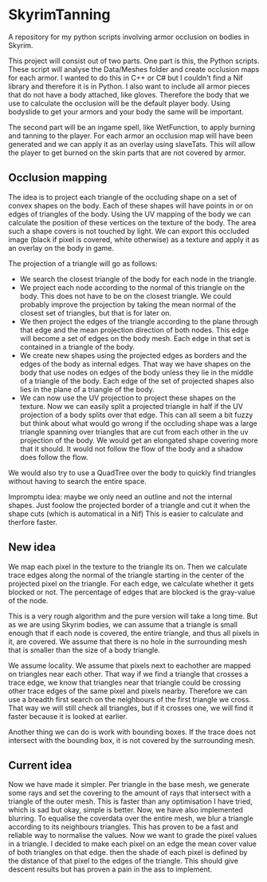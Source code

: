 # SkyrimTanning
A repository for my python scripts involving armor occlusion on bodies in Skyrim.

This project will consist out of two parts. One part is this, the Python scripts. These script will analyse the Data/Meshes folder and create occlusion maps for each armor. I wanted to do this in C++ or C# but I couldn't find a Nif library and therefore it is in Python. I also want to include all armor pieces that do not have a body attached, like gloves. Therefore the body that we use to calculate the occlusion will be the default player body. Using bodyslide to get your armors and your body the same will be important.

The second part will be an ingame spell, like WetFunction, to apply burning and tanning to the player. For each armor an occlusion map will have been generated and we can apply it as an overlay using slaveTats. This will allow the player to get burned on the skin parts that are not covered by armor.

## Occlusion mapping

The idea is to project each triangle of the occluding shape on a set of convex shapes on the body. Each of these shapes will have points in or on edges of triangles of the body. Using the UV mapping of the body we can calculate the position of these vertices on the texture of the body. The area such a shape covers is not touched by light. We can export this occluded image (black if pixel is covered, white otherwise) as a texture and apply it as an overlay on the body in game.

The projection of a triangle will go as follows:
* We search the closest triangle of the body for each node in the triangle.
* We project each node according to the normal of this triangle on the body. This does not have to be on the closest triangle. We could probably improve the projection by taking the mean normal of the closest set of triangles, but that is for later on.
* We then project the edges of the triangle according to the plane through that edge and the mean projection direction of both nodes. This edge will become a set of edges on the body mesh. Each edge in that set is contained in a triangle of the body.
* We create new shapes using the projected edges as borders and the edges of the body as internal edges. That way we have shapes on the body that use nodes on edges of the body unless they lie in the middle of a triangle of the body. Each edge of the set of projected shapes also lies in the plane of a triangle of the body.
* We can now use the UV projection to project these shapes on the texture. Now we can easily split a projected triangle in half if the UV projection of a body splits over that edge.
This can all seem a bit fuzzy but think about what would go wrong if the occluding shape was a large triangle spanning over triangles that are cut from each other in the uv projection of the body. We would get an elongated shape covering more that it should. It would not follow the flow of the body and a shadow does follow the flow.

We would also try to use a QuadTree over the body to quickly find triangles without having to search the entire space.

Impromptu idea: maybe we only need an outline and not the internal shapes. Just foolow the projected border of a triangle and cut it when the shape cuts (which is automatical in a Nif) This is easier to calculate and therfore faster.

## New idea
We map each pixel in the texture to the triangle its on. Then we calculate trace edges along the normal of the triangle starting in the center of the projected pixel on the triangle. For each edge, we calculate whether it gets blocked or not. The percentage of edges that are blocked is the gray-value of the node.

This is a very rough algorithm and the pure version will take a long time. But as we are using Skyrim bodies, we can assume that a triangle is small enough that if each node is covered, the entire triangle, and thus all pixels in it, are covered. We assume that there is no hole in the surrounding mesh that is smaller than the size of a body triangle.

We assume locality. We assume that pixels next to eachother are mapped on triangles near each other. That way if we find a triangle that crosses a trace edge, we know that triangles near that triangle could be crossing other trace edges of the same pixel and pixels nearby. Therefore we can use a breadth first search on the neighbours of the first triangle we cross. That way we will still check all triangles, but if it crosses one, we will find it faster because it is looked at earlier.

Another thing we can do is work with bounding boxes. If the trace does not intersect with the bounding box, it is not covered by the surrounding mesh.

## Current idea
Now we have made it simpler. Per triangle in the base mesh, we generate some rays and set the covering to the amount of rays that intersect with a triangle of the outer mesh. This is faster than any optimisation I have tried, which is sad but okay, simple is better.
Now, we have also implemented blurring. To equalise the coverdata over the entire mesh, we blur a triangle according to its neighbours triangles. This has proven to be a fast and reliable way to normalise the values.
Now we want to grade the pixel values in a triangle. I decided to make each pixel on an edge the mean cover value of both triangles on that edge. then the shade of each pixel is defined by the distance of that pixel to the edges of the triangle. This should give descent results but has proven a pain in the ass to implement.
